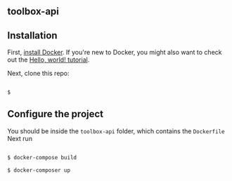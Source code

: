 
## toolbox-api

## Installation

First, [install Docker](https://docs.docker.com/installation/). If you're new to Docker, you might also want to check out the [Hello, world! tutorial](https://docs.docker.com/userguide/dockerizing/).

Next, clone this repo:

``` bash

$

```

## Configure the project
You should be inside the `toolbox-api` folder, which contains the `Dockerfile` 
Next run

``` bash

$ docker-compose build

$ docker-composer up

```


